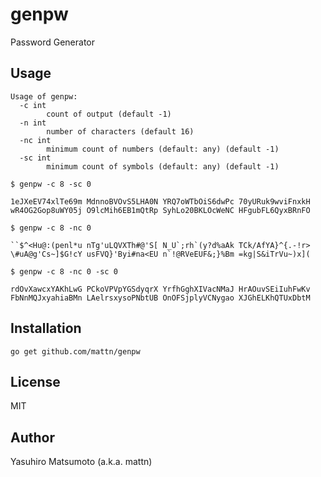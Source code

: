 # genpw

Password Generator

## Usage

```
Usage of genpw:
  -c int
    	count of output (default -1)
  -n int
    	number of characters (default 16)
  -nc int
    	minimum count of numbers (default: any) (default -1)
  -sc int
    	minimum count of symbols (default: any) (default -1)
```

```
$ genpw -c 8 -sc 0

1eJXeEV74xlTe69m MdnnoBVOvS5LHA0N YRQ7oWTbOiS6dwPc 70yURuk9wviFnxkH
wR4OG2Gop8uWY05j O9lcMih6EB1mQtRp SyhLo20BKLOcWeNC HFgubFL6QyxBRnFO

$ genpw -c 8 -nc 0

``$^<Hu@:(penl*u nTg'uLQVXTh#@'S[ N_U`;rh`(y?d%aAk TCk/AfYA}^{.-!r>
\#uA@g'Cs~]$G!cY usFVQ}'Byi#na<EU n`!@RVeEUF&;}%Bm =kg|S&iTrVu~)x](

$ genpw -c 8 -nc 0 -sc 0

rdOvXawcxYAKhLwG PCkoVPVpYGSdyqrX YrfhGghXIVacNMaJ HrAOuvSEiIuhFwKv
FbNnMQJxyahiaBMn LAelrsxysoPNbtUB OnOFSjplyVCNygao XJGhELKhQTUxDbtM
```

## Installation

```
go get github.com/mattn/genpw
```

## License

MIT

## Author

Yasuhiro Matsumoto (a.k.a. mattn)
